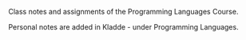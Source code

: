 Class notes and assignments of the Programming Languages Course.

Personal notes are added in Kladde - under Programming Languages.
